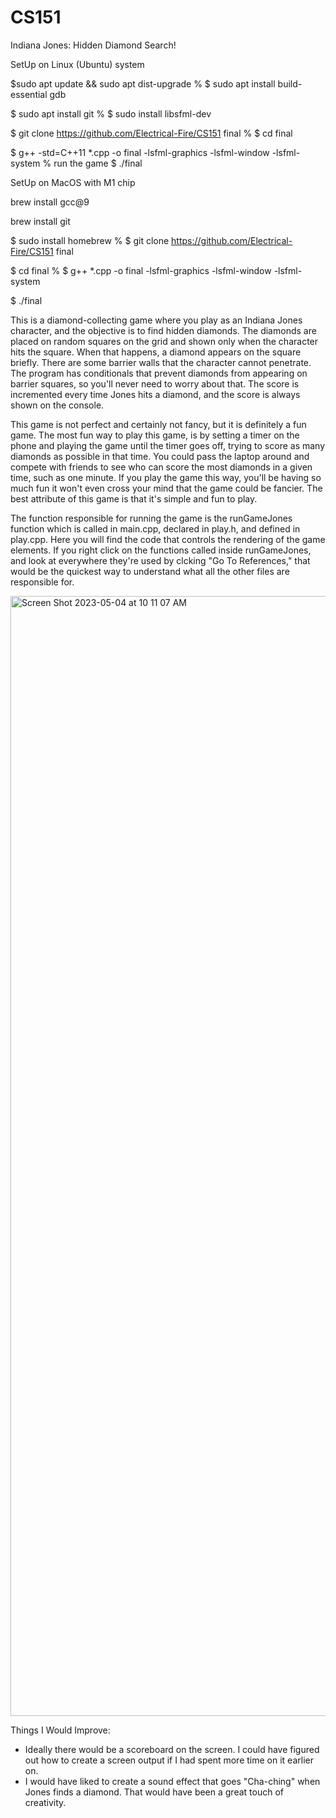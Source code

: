 # CS151
Indiana Jones: Hidden Diamond Search!



SetUp on Linux (Ubuntu) system
<!-- % open the terminal -->
<!-- % update the Ubuntu package lists -->
$sudo apt update && sudo apt dist-upgrade
% <!-- install the GNU compiler tools (gcc/g++) and the GDB debugger -->
$ sudo apt install build-essential gdb
<!-- % now install git -->
$ sudo apt install git
% <!-- install SFML libraries -->
$ sudo install libsfml-dev
<!-- % clone the repository -->
$ git clone https://github.com/Electrical-Fire/CS151 final
% <!-- got to the final directory -->
$ cd final
<!-- % compile the project -->
$ g++ -std=C++11 *.cpp -o final -lsfml-graphics -lsfml-window -lsfml-system
% run the game
$ ./final

 SetUp on MacOS with M1 chip
<!-- open the terminal -->
<!-- install gcc on mac -->
brew install gcc@9
<!-- % install git-->
brew install git
<!-- % install SFML libraries -->
$ sudo install homebrew
% <!-- clone the repository -->
$ git clone https://github.com/Electrical-Fire/CS151 final
<!-- % got to the final directory -->
$ cd final
% <!-- compile the project: -->
$ g++ *.cpp -o final -lsfml-graphics -lsfml-window -lsfml-system
<!-- % run the game -->
$ ./final

This is a diamond-collecting game where you play as an Indiana Jones character, and the objective is to find hidden diamonds. The diamonds are placed on random squares on the grid and shown only when the character hits the square. When that happens, a diamond appears on the square briefly. There are some barrier walls that the character cannot penetrate. The program has conditionals that prevent diamonds from appearing on barrier squares, so you'll never need to worry about that. The score is incremented every time Jones hits a diamond, and the score is always shown on the console. 

This game is not perfect and certainly not fancy, but it is definitely a fun game. The most fun way to play this game, is by setting a timer on the phone and playing the game until the timer goes off, trying to score as many diamonds as possible in that time. You could pass the laptop around and compete with friends to see who can score the most diamonds in a given time, such as one minute. If you play the game this way, you'll be having so much fun it won't even cross your mind that the game could be fancier. The best attribute of this game is that it's simple and fun to play.

The function responsible for running the game is the runGameJones function which is called in main.cpp, declared in play.h, and defined in play.cpp. Here you will find the code that controls the rendering of the game elements. If you right click on the functions called inside runGameJones, and look at everywhere they're used by clcking "Go To References," that would be the quickest way to understand what all the other files are responsible for. 


<img width="1792" alt="Screen Shot 2023-05-04 at 10 11 07 AM" src="https://user-images.githubusercontent.com/69916317/236276921-71d1b3c8-c685-46db-be3a-aaafede6fd85.png">

Things I Would Improve: 
- Ideally there would be a scoreboard on the screen. I could have figured out how to create a screen output if I had spent more time on it earlier on.
- I would have liked to create a sound effect that goes "Cha-ching" when Jones finds a diamond. That would have been a great touch of creativity.
